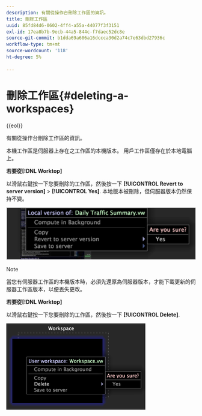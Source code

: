 ```yaml
---
description: 有關從操作台刪除工作區的資訊。
title: 刪除工作區
uuid: 85fd84d6-0602-4ff4-a55a-44077f3f3151
exl-id: 17ea8b7b-9ecb-44a5-844c-f7daec52dc8e
source-git-commit: b1dda69a606a16dccca30d2a74c7e63dbd27936c
workflow-type: tm+mt
source-wordcount: '118'
ht-degree: 5%

---
```


# 刪除工作區{#deleting-a-workspaces}

{{eol}}

有關從操作台刪除工作區的資訊。

本機工作區是伺服器上存在之工作區的本機版本。 用戶工作區僅存在於本地電腦上。

**若要從[!DNL Worktop]**

以滑鼠右鍵按一下您要刪除的工作區，然後按一下 **[!UICONTROL Revert to server version]** > **[!UICONTROL Yes]**. 本地版本被刪除，但伺服器版本仍然保持不變。

![](assets/client-del.png)

>[!NOTE]
>
>當您有伺服器工作區的本機版本時，必須先還原為伺服器版本，才能下載更新的伺服器工作區版本，以便丟失更改。

**若要從[!DNL Worktop]**

以滑鼠右鍵按一下您要刪除的工作區，然後按一下 **[!UICONTROL Delete]**.

![](assets/mnu_workspaceManager_Deletewksp.png)
